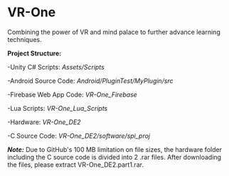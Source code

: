 # VR-One
Combining the power of VR and mind palace to further advance learning techniques.

**Project Structure:**

-Unity C# Scripts: *Assets/Scripts*

-Android Source Code: *Android/PluginTest/MyPlugin/src*

-Firebase Web App Code: *VR-One_Firebase*

-Lua Scripts: *VR-One_Lua_Scripts*

-Hardware: *VR-One_DE2*

-C Source Code: *VR-One_DE2/software/spi_proj*



***Note:*** Due to GitHub's 100 MB limitation on file sizes, the hardware folder including the C source code is divided into 2 .rar files. After downloading the files, please extract VR-One_DE2.part1.rar.

